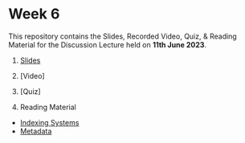 # Week 6

This repository contains the Slides, Recorded Video, Quiz, & Reading Material for the Discussion Lecture held on **11th June 2023**.

1. [Slides](https://manika-lamba.github.io/SOL/11_June_2023/#/title-slide)

2. [Video]

3. [Quiz]

4. Reading Material
- [Indexing Systems](https://github.com/manika-lamba/SOL/blob/main/11_June_2023/reading-materials/Indexing.pdf)
- [Metadata](https://github.com/manika-lamba/SOL/blob/main/11_June_2023/reading-material/Metadata.pdf)
